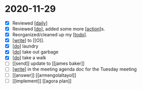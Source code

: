 # 2020-11-29

- [x] Reviewed [[daily]]
- [x] Reviewed [[do]], added some more [[action]]s.
- [x] Reorganized/cleaned up my [[todo]].
- [x] [[write]] to [[O]].
- [x] [[do]] laundry
- [x] [[do]] take out garbage
- [x] [[do]] take a walk
- [ ] [[send]] update to [[james baker]]
- [ ] [[write]] in the meeting agenda doc for the Tuesday meeting
- [ ] [[answer]] [[armengolaltayol]]
- [ ] [[implement]] [[agora plan]]

[//begin]: # "Autogenerated link references for markdown compatibility"
[daily]: ../daily "Daily"
[do]: ../do "Do"
[action]: ../action "Action"
[todo]: ../todo "Todo"
[write]: ../write "Write"
[agora-plan]: ../agora-plan "Agora Plan"
[//end]: # "Autogenerated link references"
